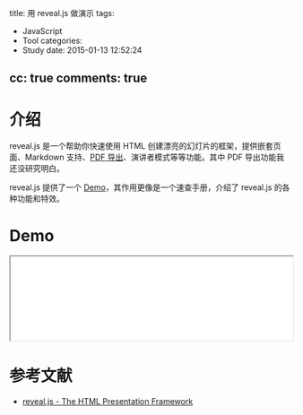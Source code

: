 title: 用 reveal.js 做演示
tags:
  - JavaScript
  - Tool
categories:
  - Study
date: 2015-01-13 12:52:24

cc: true
comments: true
---

# 介绍

reveal.js 是一个帮助你快速使用 HTML 创建漂亮的幻灯片的框架，提供嵌套页面、Markdown 支持、[PDF 导出][2]、演讲者模式等等功能。其中 PDF 导出功能我还没研究明白。

reveal.js 提供了一个 [Demo][1]，其作用更像是一个速查手册，介绍了 reveal.js 的各种功能和特效。

<!-- more --><!-- indicate-the-source -->

# Demo

<div class="video-container">
    <iframe name="timeline" onload="this.height=timeline.document.body.scrollHeight" src="/slides/index.html" width="100%" scrolling="no"></iframe>
</div>

# 参考文献

+ [reveal.js - The HTML Presentation Framework][1]

[1]: http://lab.hakim.se/reveal-js/
[2]: https://github.com/hakimel/reveal.js#pdf-export
